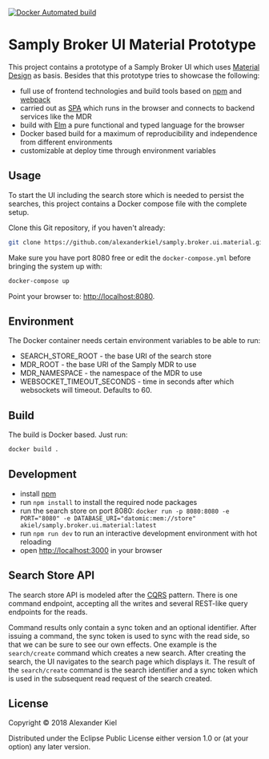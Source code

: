 [![Docker Automated build](https://img.shields.io/docker/automated/akiel/samply.broker.ui.material.svg)](https://hub.docker.com/r/akiel/samply.broker.ui.material/)

# Samply Broker UI Material Prototype

This project contains a prototype of a Samply Broker UI which uses [Material Design][1] as basis. Besides that this prototype tries to showcase the following:

* full use of frontend technologies and build tools based on [npm][2] and [webpack][3]
* carried out as [SPA][4] which runs in the browser and connects to backend services like the MDR
* build with [Elm][5] a pure functional and typed language for the browser
* Docker based build for a maximum of reproducibility and independence from different environments
* customizable at deploy time through environment variables

## Usage

To start the UI including the search store which is needed to persist the searches, this project contains a Docker compose file with the complete setup. 

Clone this Git repository, if you haven't already:

```bash
git clone https://github.com/alexanderkiel/samply.broker.ui.material.git
```

Make sure you have port 8080 free or edit the `docker-compose.yml` before bringing the system up with:

```bash
docker-compose up
```

Point your browser to: [http://localhost:8080](http://localhost:8080).

## Environment

The Docker container needs certain environment variables to be able to run:

* SEARCH_STORE_ROOT - the base URI of the search store
* MDR_ROOT - the base URI of the Samply MDR to use
* MDR_NAMESPACE - the namespace of the MDR to use
* WEBSOCKET_TIMEOUT_SECONDS - time in seconds after which websockets will timeout. Defaults to 60. 

## Build

The build is Docker based. Just run:

```bash
docker build .
```

## Development

* install [npm][2]
* run `npm install` to install the required node packages
* run the search store on port 8080: `docker run -p 8080:8080 -e PORT="8080" -e DATABASE_URI="datomic:mem://store" akiel/samply.broker.ui.material:latest`
* run `npm run dev` to run an interactive development environment with hot reloading
* open [http://localhost:3000](http://localhost:3000) in your browser

## Search Store API

The search store API is modeled after the [CQRS][6] pattern. There is one 
command endpoint, accepting all the writes and several REST-like query endpoints
for the reads.

Command results only contain a sync token and an optional identifier. After issuing a command, the sync token is used to sync with the read side, so that we can be sure to see our own effects. One example is the `search/create` command which creates a new search. After creating the search, the UI navigates to the search page which displays it. The result of the `search/create` command is the search identifier and a sync token which is used in the subsequent read request of the search created. 

## License

Copyright © 2018 Alexander Kiel

Distributed under the Eclipse Public License either version 1.0 or (at
your option) any later version.

[1]: <https://material.io>
[2]: <https://www.npmjs.com>
[3]: <https://webpack.js.org>
[4]: <https://en.wikipedia.org/wiki/Single-page_application>
[5]: <https://elm-lang.org>
[6]: <https://docs.microsoft.com/en-us/azure/architecture/patterns/cqrs>
